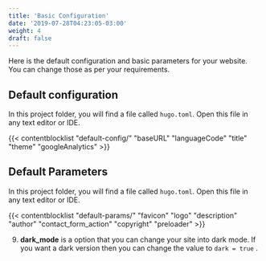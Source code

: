 ```yaml
---
title: 'Basic Configuration'
date: '2019-07-28T04:23:05-03:00'
weight: 4
draft: false
---
```


Here is the default configuration and basic parameters for your website. You can change those as per your requirements.

## Default configuration

In this project folder, you will find a file called `hugo.toml`. Open this file in any text editor or IDE.

{{< contentblocklist "default-config/" "baseURL" "languageCode" "title" "theme" "googleAnalytics" >}}

## Default Parameters

In this project folder, you will find a file called `hugo.toml`. Open this file in any text editor or IDE.

{{< contentblocklist "default-params/" "favicon" "logo" "description" "author" "contact_form_action" "copyright" "preloader"  >}}

9. **dark_mode** is a option that you can change your site into dark mode. If you want a dark version then you can change the value to `dark = true` .
